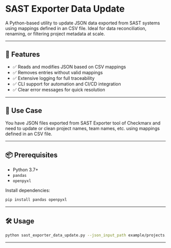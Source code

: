 # SAST Exporter Data Update

A Python-based utility to update JSON data exported from SAST systems using mappings defined in an CSV file. Ideal for data reconciliation, renaming, or filtering project metadata at scale.

---

## 🔧 Features

- ✅ Reads and modifies JSON based on CSV mappings
- ✅ Removes entries without valid mappings
- ✅ Extensive logging for full traceability
- ✅ CLI support for automation and CI/CD integration
- ✅ Clear error messages for quick resolution

---

## 📁 Use Case

You have JSON files exported from SAST Exporter tool of Checkmarx and need to update or clean project names, team names, etc. using mappings defined in an CSV file.

---

## 📦 Prerequisites

- Python 3.7+
- `pandas`
- `openpyxl`

Install dependencies:

```bash
pip install pandas openpyxl
```

---

## 🛠 Usage

```bash
python sast_exporter_data_update.py --json_input_path example/projects.json --json_key_name name --json_output_path example/updated_projects.json --csv_path example/ProjectDetails.csv --old_data_col_name "Old Project Name" --new_data_col_name "New Project Name"
```

---
